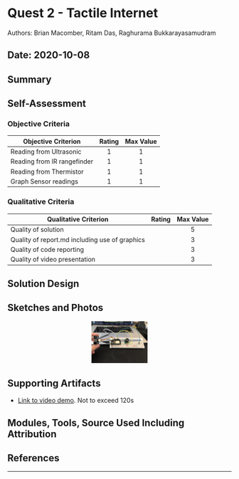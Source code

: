 # Quest 2 - Tactile Internet

Authors: Brian Macomber, Ritam Das, Raghurama Bukkarayasamudram

## Date: 2020-10-08

## Summary

## Self-Assessment

### Objective Criteria

| Objective Criterion         | Rating | Max Value |
| --------------------------- | :----: | :-------: |
| Reading from Ultrasonic     |   1    |     1     |
| Reading from IR rangefinder |   1    |     1     |
| Reading from Thermistor     |   1    |     1     |
| Graph Sensor readings       |   1    |     1     |

### Qualitative Criteria

| Qualitative Criterion                          | Rating | Max Value |
| ---------------------------------------------- | :----: | :-------: |
| Quality of solution                            |        |     5     |
| Quality of report.md including use of graphics |        |     3     |
| Quality of code reporting                      |        |     3     |
| Quality of video presentation                  |        |     3     |

## Solution Design

## Sketches and Photos

<center><img src="./images/quest2_circuit.jpg" width="25%" /></center>  
<center> </center>

## Supporting Artifacts

- [Link to video demo](). Not to exceed 120s

## Modules, Tools, Source Used Including Attribution

## References

---
